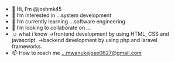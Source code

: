 - 👋 Hi, I’m @joshmk45
- 👀 I’m interested in ...system development 
- 🌱 I’m currently learning ...software engineering
- 💞️ I’m looking to collaborate on ...
- ☺️  what i know
       ->frontend development by using HTML, CSS and javascript. 
       ->backend development by using php and laravel frameworks.
- 📫 How to reach me ...mwanukejose0627@gmail.com

<!---
joshmk45/joshmk45 is a ✨ special ✨ repository because its `README.md` (this file) appears on your GitHub profile.
You can click the Preview link to take a look at your changes.
--->

